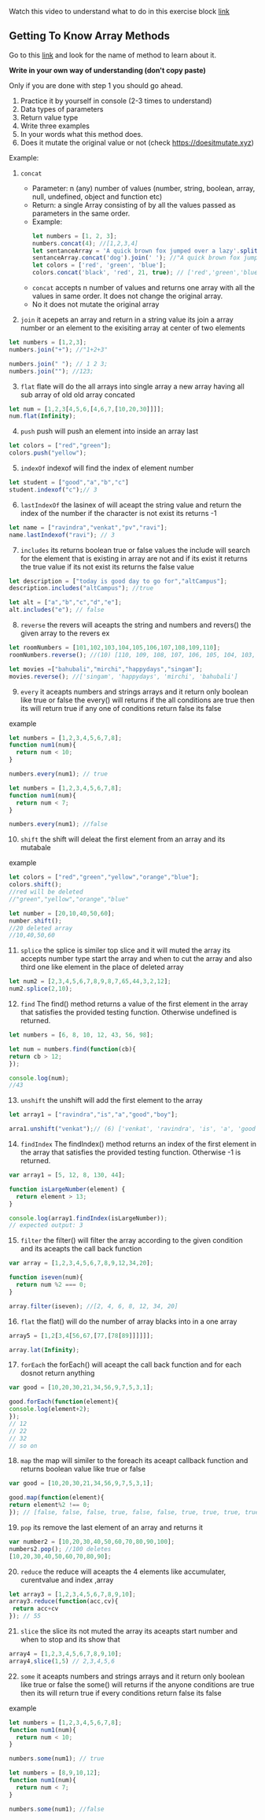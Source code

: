Watch this video to understand what to do in this exercise block [link](https://www.youtube.com/watch?v=zGpplZj4zY0&feature=youtu.be)

## Getting To Know Array Methods

Go to this [link](https://developer.mozilla.org/en-US/docs/Web/JavaScript/Reference/Global_Objects/Array) and look for the name of method to learn about it.

**Write in your own way of understanding (don't copy paste)**

Only if you are done with step 1 you should go ahead.

1. Practice it by yourself in console (2-3 times to understand)
2. Data types of parameters
3. Return value type
4. Write three examples
5. In your words what this method does.
6. Does it mutate the original value or not (check https://doesitmutate.xyz)

Example:

1. `concat`

   - Parameter: n (any) number of values (number, string, boolean, array, null, undefined, object and function etc)
   - Return: a single Array consisting of by all the values passed as parameters in the same order.
   - Example:
     ```js
     let numbers = [1, 2, 3];
     numbers.concat(4); //[1,2,3,4]
     let sentanceArray = 'A quick brown fox jumped over a lazy'.split(' ');
     sentanceArray.concat('dog').join(' '); //"A quick brown fox jumped over a lazy dog"
     let colors = ['red', 'green', 'blue'];
     colors.concat('black', 'red', 21, true); // ['red','green','blue','black', 'red', 21, true]
     ```
   - `concat` accepts n number of values and returns one array with all the values in same order. It does not change the original array.
   - No it does not mutate the original array

2. `join`
it acepets an array and return in a string value 
its join a  array number or an element to the exisiting array at center of two elements
```js
let numbers = [1,2,3];
numbers.join("+"); //"1+2+3"

numbers.join(" "); // 1 2 3;
numbers.join(""); //123;

```
3. `flat`
flate will do the all arrays into single array
a new array having all sub array of old old array concated  
```js
let num = [1,2,3[4,5,6,[4,6,7,[10,20,30]]]];
num.flat(Infinity);
```
4. `push`
push will push an element into inside an array last 
```js
let colors = ["red","green"];
colors.push("yellow");
```
5. `indexOf`
indexof will find the index of element number 
```js
let student = ["good","a","b","c"]
student.indexof("c");// 3
```
6. `lastIndexOf`
the lasinex of will aceapt the string value and return the index of the number
if the character is not exist its returns -1
```js
let name = ["ravindra","venkat","pv","ravi"];
name.lastIndexof("ravi"); // 3
``` 
7. `includes`
its returns boolean true or false values 
the include will search for the element that is existing in array are not and if its exist it returns the true value if its not exist its returns the false value 
```js
let description = ["today is good day to go for","altCampus"];
description.includes("altCampus"); //true

let alt = ["a","b","c","d","e"];
alt.includes("e"); // false 
```
8. `reverse`
the revers will aceapts the string and numbers and
revers() the given array to the revers 
ex
```js
let roomNumbers = [101,102,103,104,105,106,107,108,109,110];
roomNumbers.reverse(); //(10) [110, 109, 108, 107, 106, 105, 104, 103, 102, 101]

let movies =["bahubali","mirchi","happydays","singam"];
movies.reverse(); //['singam', 'happydays', 'mirchi', 'bahubali']
```
9. `every`
it aceapts numbers and strings arrays and it return only boolean like true or false
the every() will returns if the all conditions are true then its will return true 
if any one of conditions return false its false 

example
```js
let numbers = [1,2,3,4,5,6,7,8];
function num1(num){
  return num < 10;
}

numbers.every(num1); // true

let numbers = [1,2,3,4,5,6,7,8];
function num1(num){
  return num < 7;
}

numbers.every(num1); //false
```
10. `shift`
the shift will deleat the first element from an array and its mutabale 

example
```js
let colors = ["red","green","yellow","orange","blue"];
colors.shift();
//red will be deleted 
//"green","yellow","orange","blue"

let number = [20,10,40,50,60];
number.shift();
//20 deleted array
//10,40,50,60
```

11. `splice`
the splice is similer top slice and it will muted the array its accepts number type start the array 
and when to cut the array and also third one like element in the place of deleted array
```js
let num2 = [2,3,4,5,6,7,8,9,8,7,65,44,3,2,12];
num2.splice(2,10);
```
12. `find`
The find() method returns a value of the first element in the array that satisfies the provided testing function. Otherwise undefined is returned.

```js
let numbers = [6, 8, 10, 12, 43, 56, 98];

let num = numbers.find(function(cb){
return cb > 12;
});

console.log(num);
//43
```
13. `unshift`
the unshift will add the first element to the array
```js
let array1 = ["ravindra","is","a","good","boy"];

arra1.unshift("venkat");// (6) ['venkat', 'ravindra', 'is', 'a', 'good', 'boy']
```
14. `findIndex`
The findIndex() method returns an index of the first element in the array that satisfies the provided testing function. Otherwise -1 is returned.
```js
var array1 = [5, 12, 8, 130, 44];

function isLargeNumber(element) {
  return element > 13;
}

console.log(array1.findIndex(isLargeNumber));
// expected output: 3
```
15. `filter`
the filter() will filter the array according to the given condition 
and its aceapts the call back function
```js
var array = [1,2,3,4,5,6,7,8,9,12,34,20];

function iseven(num){
  return num %2 === 0;
}

array.filter(iseven); //[2, 4, 6, 8, 12, 34, 20]
```

16. `flat`
the flat() will do the number of array blacks into in a one array
```js
array5 = [1,2[3,4[56,67,[77,[78[89]]]]]];

array.lat(Infinity);
```

17. `forEach`
the forEach() will aceapt the call back function and for each dosnot return anything
```js
var good = [10,20,30,21,34,56,9,7,5,3,1];

good.forEach(function(element){
console.log(element+2);
});
// 12
// 22
// 32
// so on 

```
18. `map`
the map will similer to the foreach its aceapt callback function and returns boolean value
like true or false
```js
var good = [10,20,30,21,34,56,9,7,5,3,1];

good.map(function(element){
return element%2 !== 0;
}); // [false, false, false, true, false, false, true, true, true, true, true];
```

19. `pop`
its remove the last element of an array and returns it 
```js
var number2 = [10,20,30,40,50,60,70,80,90,100];
numbers2.pop(); //100 deletes
[10,20,30,40,50,60,70,80,90];
```
20. `reduce`
the reduce will aceapts the 4 elements like accumulater, curentvalue and index ,array 
```js
let array3 = [1,2,3,4,5,6,7,8,9,10];
array3.reduce(function(acc,cv){
 return acc+cv
}); // 55
```
21. `slice`
the slice its not muted the array its aceapts start number and when to stop and its show that
```js
array4 = [1,2,3,4,5,6,7,8,9,10];
array4,slice(1,5) // 2,3,4,5,6
```
22. `some`
it aceapts numbers and strings arrays and it return only boolean like true or false
the some() will returns if the anyone conditions are true then its will return true 
if every  conditions return false its false 

example
```js
let numbers = [1,2,3,4,5,6,7,8];
function num1(num){
  return num < 10;
}

numbers.some(num1); // true

let numbers = [8,9,10,12];
function num1(num){
  return num < 7;
}

numbers.some(num1); //false
